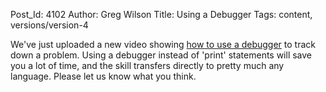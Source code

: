Post_Id: 4102
Author: Greg Wilson
Title: Using a Debugger
Tags: content, versions/version-4

<p>We've just uploaded a new video showing <a href="/4_0/python/debugger.html">how to use a debugger</a> to track down a problem. Using a debugger instead of 'print' statements will save you a lot of time, and the skill transfers directly to pretty much any language. Please let us know what you think.</p>
